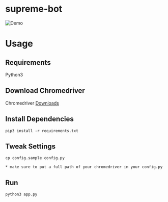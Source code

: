 # supreme-bot
![Demo](https://raw.githubusercontent.com/wiki/Reverseblade/supreme-bot/images/supreme_bot.gif)

# Usage

## Requirements
Python3

## Download Chromedriver
Chromedriver [Downloads](https://chromedriver.chromium.org/downloads)

## Install Dependencies
`pip3 install -r requirements.txt`


## Tweak Settings
```
cp config.sample config.py

* make sure to put a full path of your chromedriver in your config.py
```

## Run
`python3 app.py`
